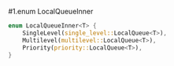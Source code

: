 #1.enum LocalQueueInner

```rust
enum LocalQueueInner<T> {
    SingleLevel(single_level::LocalQueue<T>),
    Multilevel(multilevel::LocalQueue<T>),
    Priority(priority::LocalQueue<T>),
}
```